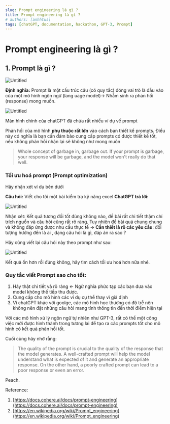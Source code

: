 ```yaml
---
slug: Prompt engineering là gì ?
title: Prompt engineering là gì ?
# authors: [anhhtus]
tags: [chatGPT, documentation, hackathon, GPT-3, Prompt]
---
```


# Prompt engineering là gì ?

## 1. Prompt là gì ?

![Untitled](Prompt%20engineering%20la%CC%80%20gi%CC%80%202ccdf79c63644ae88ea08feae555addf/Untitled.png)

**Định nghĩa:** Prompt là một cấu trúc câu (có quy tắc) đóng vai trò là đầu vào của một mô hình ngôn ngữ (lang uage model)→ Nhằm sinh ra phản hồi (response) mong muốn.
<!--truncate-->
![Untitled](Prompt%20engineering%20la%CC%80%20gi%CC%80%202ccdf79c63644ae88ea08feae555addf/Untitled%201.png)

Màn hình chính của chatGPT đã chứa rất nhiều ví dụ về prompt

Phản hồi của mô hình **phụ thuộc rất lớn** vào cách bạn thiết kế prompts. Điều này có nghĩa là bạn cần đảm bảo cung cấp prompts có được thiết kế tốt, nếu không phản hồi nhận lại sẽ không như mong muốn

> Whole concept of garbage in, garbage out.
If your prompt is garbage, your response will be garbage, and the model won't really do that well.
> 

### Tối ưu hoá prompt (Prompt optimization)

Hãy nhận xét ví dụ bên dưới

**Câu hỏi:** Viết cho tôi một bài kiểm tra kỹ năng excel
**ChatGPT trả lời:**

![Untitled](Prompt%20engineering%20la%CC%80%20gi%CC%80%202ccdf79c63644ae88ea08feae555addf/Untitled%202.png)

Nhận xét: Kết quả tương đối tốt đúng không nào, đề bài rất chi tiết thậm chí trích nguồn và câu hỏi cũng rất rõ ràng. Tuy nhiên đề bài quá chung chung và không đáp ứng được nhu cầu thực tế → **Cần thiết là rõ các yêu cầu**: đối tượng hướng đến là ai , dạng câu hỏi là gì, đáp án ra sao ?  

Hãy cùng viết lại câu hỏi này theo prompt như sau: 

![Untitled](Prompt%20engineering%20la%CC%80%20gi%CC%80%202ccdf79c63644ae88ea08feae555addf/Untitled.svg)

Kết quả ổn hơn rồi đúng không, hãy tìm cách tối ưu hoá hơn nữa nhé.

### Quy tắc viết Prompt sao cho tốt:

1. Hãy thật chi tiết và rõ ràng ← Ngữ nghĩa phức tạp các bạn đưa vào model không thể tiếp thu được.
2. Cung cấp cho mô hình các ví dụ cụ thể thay vì giả định
3. Vì chatGPT khác với goolge, các mô hình học thường có độ trễ nên không nên đặt những câu hỏi mang tính thông tin đến thời điểm hiện tại

Với các mô hình xử lý ngôn ngữ tự nhiên như GPT-3, rất có thể một công việc mới được hình thành trong tương lai để tạo ra các prompts tốt cho mô hình có kết quả phản hồi tốt. 

Cuối cùng hãy nhớ rằng:

> The quality of the prompt is crucial to the quality of the response that the model generates. A well-crafted prompt will help the model understand what is expected of it and generate an appropriate response. On the other hand, a poorly crafted prompt can lead to a poor response or even an error.
> 

Peach.

Reference:

1. [https://docs.cohere.ai/docs/prompt-engineering](https://docs.cohere.ai/docs/prompt-engineering)
2. [https://en.wikipedia.org/wiki/Prompt_engineering](https://en.wikipedia.org/wiki/Prompt_engineering)